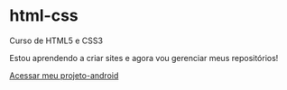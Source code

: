 # html-css
 Curso de HTML5 e CSS3

Estou aprendendo a criar sites e agora vou gerenciar meus repositórios!

<a href="https://matheus-tiago.github.io/projeto-android/" target="_blank">Acessar meu projeto-android</a>